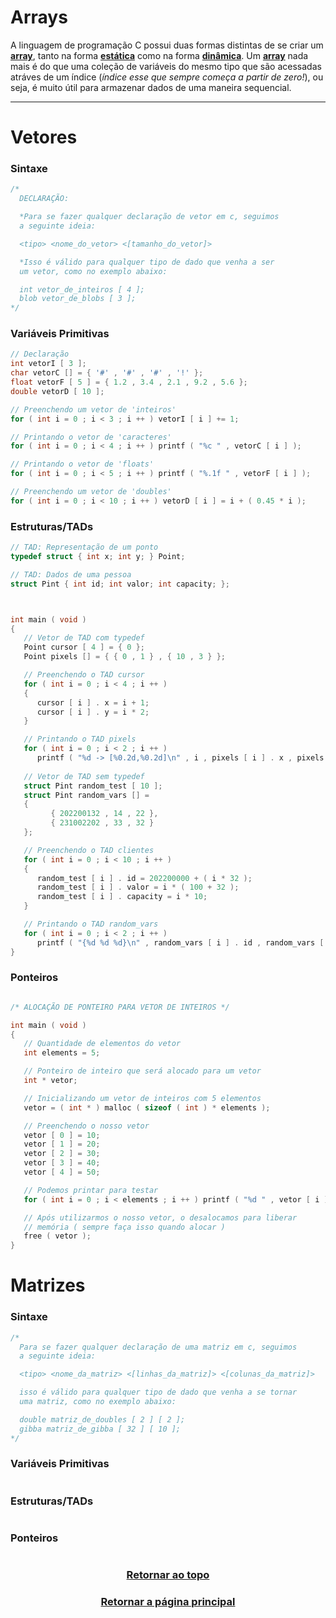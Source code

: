 # Arrays

A linguagem de programação C possui duas formas distintas de se criar um <a href="Arrays.md" title="vetor ou uma matriz">**array**</a>, tanto na forma <a href="Arrays.md" title="o vetor/matriz possui um tamanho máximo fixo">**estática**</a> como na forma <a href="Arrays.md" title="o vetor/matriz pode ser expandido ou reduzido">**dinâmica**</a>. Um <a href="Arrays.md" title="vetor ou uma matriz">**array**</a> nada mais é do que uma coleção de variáveis do mesmo tipo que são acessadas atráves de um índice (*índice esse que sempre começa a partir de zero!*), ou seja, é muito útil para armazenar dados de uma maneira sequencial. 

---

# Vetores

### Sintaxe
```main.c
/*
  DECLARAÇÃO:

  *Para se fazer qualquer declaração de vetor em c, seguimos
  a seguinte ideia:

  <tipo> <nome_do_vetor> <[tamanho_do_vetor]>

  *Isso é válido para qualquer tipo de dado que venha a ser 
  um vetor, como no exemplo abaixo:

  int vetor_de_inteiros [ 4 ];
  blob vetor_de_blobs [ 3 ];
*/
```

### Variáveis Primitivas
```main.c
// Declaração
int vetorI [ 3 ];
char vetorC [] = { '#' , '#' , '#' , '!' };
float vetorF [ 5 ] = { 1.2 , 3.4 , 2.1 , 9.2 , 5.6 };
double vetorD [ 10 ];

// Preenchendo um vetor de 'inteiros'
for ( int i = 0 ; i < 3 ; i ++ ) vetorI [ i ] += 1;

// Printando o vetor de 'caracteres'
for ( int i = 0 ; i < 4 ; i ++ ) printf ( "%c " , vetorC [ i ] );

// Printando o vetor de 'floats'
for ( int i = 0 ; i < 5 ; i ++ ) printf ( "%.1f " , vetorF [ i ] ); 

// Preenchendo um vetor de 'doubles'
for ( int i = 0 ; i < 10 ; i ++ ) vetorD [ i ] = i + ( 0.45 * i );
```

### Estruturas/TADs
```main.c
// TAD: Representação de um ponto
typedef struct { int x; int y; } Point;

// TAD: Dados de uma pessoa
struct Pint { int id; int valor; int capacity; };



int main ( void )
{
   // Vetor de TAD com typedef 
   Point cursor [ 4 ] = { 0 };
   Point pixels [] = { { 0 , 1 } , { 10 , 3 } };

   // Preenchendo o TAD cursor
   for ( int i = 0 ; i < 4 ; i ++ )
   {
      cursor [ i ] . x = i + 1;
      cursor [ i ] . y = i * 2;
   }

   // Printando o TAD pixels
   for ( int i = 0 ; i < 2 ; i ++ )
      printf ( "%d -> [%0.2d,%0.2d]\n" , i , pixels [ i ] . x , pixels [ i ] . y );
      
   // Vetor de TAD sem typedef
   struct Pint random_test [ 10 ];
   struct Pint random_vars [] = 
   { 
         { 202200132 , 14 , 22 }, 
         { 231002202 , 33 , 32 } 
   };

   // Preenchendo o TAD clientes
   for ( int i = 0 ; i < 10 ; i ++ )
   {
      random_test [ i ] . id = 202200000 + ( i * 32 );
      random_test [ i ] . valor = i * ( 100 + 32 );
      random_test [ i ] . capacity = i * 10;
   }   

   // Printando o TAD random_vars
   for ( int i = 0 ; i < 2 ; i ++ )
      printf ( "{%d %d %d}\n" , random_vars [ i ] . id , random_vars [ i ] . valor , random_vars [ i ] . capacity );
}
```

### Ponteiros
```main.c

/* ALOCAÇÃO DE PONTEIRO PARA VETOR DE INTEIROS */

int main ( void )
{
   // Quantidade de elementos do vetor
   int elements = 5;

   // Ponteiro de inteiro que será alocado para um vetor
   int * vetor;

   // Inicializando um vetor de inteiros com 5 elementos
   vetor = ( int * ) malloc ( sizeof ( int ) * elements );

   // Preenchendo o nosso vetor
   vetor [ 0 ] = 10;
   vetor [ 1 ] = 20;
   vetor [ 2 ] = 30;
   vetor [ 3 ] = 40;
   vetor [ 4 ] = 50;

   // Podemos printar para testar
   for ( int i = 0 ; i < elements ; i ++ ) printf ( "%d " , vetor [ i ] );

   // Após utilizarmos o nosso vetor, o desalocamos para liberar
   // memória ( sempre faça isso quando alocar )
   free ( vetor );
}
```

# Matrizes

### Sintaxe
```main.c
/*
  Para se fazer qualquer declaração de uma matriz em c, seguimos
  a seguinte ideia:

  <tipo> <nome_da_matriz> <[linhas_da_matriz]> <[colunas_da_matriz]>

  isso é válido para qualquer tipo de dado que venha a se tornar
  uma matriz, como no exemplo abaixo:

  double matriz_de_doubles [ 2 ] [ 2 ];
  gibba matriz_de_gibba [ 32 ] [ 10 ];
*/
```

### Variáveis Primitivas
```main.c
```

### Estruturas/TADs
```main.c
```

### Ponteiros
```main.c
```

<h3 align="center"> <a href="#arrays" title="Voltar ao topo"> Retornar ao topo </a> </h3>
<h3 align="center"> <a href="https://github.com/AllisonJunior/Estruturas_de_Dados" title="Voltar ao menu principal"> Retornar a página principal </a> </h3>

